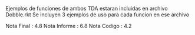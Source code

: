
Ejemplos de funciones de ambos TDA estaran incluidas en archivo Dobble.rkt
Se incluyen 3 ejemplos de uso para cada funcion en ese archivo

Nota Final : 4.8
Nota Informe : 6.8
Nota Codigo : 4.2
